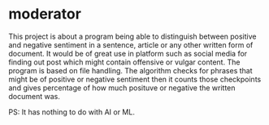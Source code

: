 # moderator

This project is about a program being able to distinguish between positive and negative sentiment in a sentence, article or any other written form of document. 
It would be of great use in platform such as social media for finding out post which might contain offensive or vulgar content. 
The program is based on file handling. 
The algorithm checks for phrases that might be of positive or negative sentiment then it counts those checkpoints and gives percentage of how much posituve or negative the written document was.

PS: It has nothing to do with AI or ML.